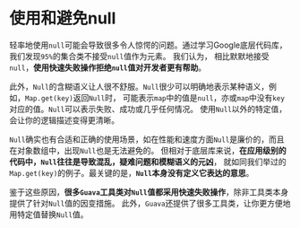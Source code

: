 使用和避免null
==============================================================
轻率地使用`null`可能会导致很多令人惊愕的问题。通过学习Google底层代码库，我们发现`95%`的集合类不接受`null`值作为元素。
我们认为， 相比默默地接受`null`，**使用快速失败操作拒绝`null`值对开发者更有帮助**。

此外，`Null`的含糊语义让人很不舒服。`Null`很少可以明确地表示某种语义，例如，`Map.get(key)`返回`Null`时，
可能表示`map`中的值是`null`，亦或`map`中没有`key`对应的值。`Null`可以表示失败、成功或几乎任何情况。
使用`Null`以外的特定值，会让你的逻辑描述变得更清晰。

`Null`确实也有合适和正确的使用场景，如在性能和速度方面`Null`是廉价的，而且在对象数组中，出现`Null`也是无法避免的。
但相对于底层库来说，**在应用级别的代码中，`Null`往往是导致混乱，疑难问题和模糊语义的元凶**，
就如同我们举过的`Map.get(key)`的例子。最关键的是，**`Null`本身没有定义它表达的意思**。

鉴于这些原因，**很多`Guava`工具类对`Null`值都采用快速失败操作**，除非工具类本身提供了针对`Null`值的因变措施。
此外，`Guava`还提供了很多工具类，让你更方便地用特定值替换`Null`值。
